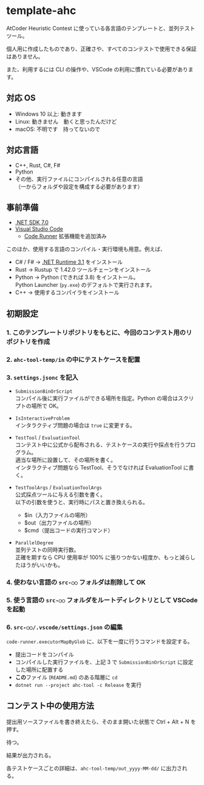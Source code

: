 # template-ahc

AtCoder Heuristic Contest に使っている各言語のテンプレートと、並列テストツール。

個人用に作成したものであり、正確さや、すべてのコンテストで使用できる保証はありません。

また、利用するには CLI の操作や、VSCode の利用に慣れている必要があります。

## 対応 OS

- Windows 10 以上: 動きます
- Linux: 動きません　動くと思ったんだけど
- macOS: 不明です　持ってないので

## 対応言語

- C++, Rust, C#, F#
- Python
- その他、実行ファイルにコンパイルされる任意の言語\
  （一からフォルダや設定を構成する必要があります）

## 事前準備

- [.NET SDK 7.0](https://dotnet.microsoft.com/ja-jp/download/dotnet/7.0)
- [Visual Studio Code](https://code.visualstudio.com/download)
  - [Code Runner](https://marketplace.visualstudio.com/items?itemName=formulahendry.code-runner) 拡張機能を追加済み

このほか、使用する言語のコンパイル・実行環境も用意。例えば、

- C# / F# → [.NET Runtime 3.1](https://dotnet.microsoft.com/ja-jp/download/dotnet/3.1) をインストール
- Rust → Rustup で 1.42.0 ツールチェーンをインストール
- Python → Python (できれば 3.8) をインストール。\
  Python Launcher (`py.exe`) のデフォルトで実行されます。
- C++ → 使用するコンパイラをインストール

## 初期設定

### 1. このテンプレートリポジトリをもとに、今回のコンテスト用のリポジトリを作成

### 2. `ahc-tool-temp/in` の中にテストケースを配置

### 3. `settings.jsonc` を記入

- `SubmissionBinOrScript`\
  コンパイル後に実行ファイルができる場所を指定。Python の場合はスクリプトの場所で OK。

- `IsInteractiveProblem`\
  インタラクティブ問題の場合は `true` に変更する。

- `TestTool` / `EvaluationTool`\
  コンテスト中に公式から配布される、テストケースの実行や採点を行うプログラム。\
  適当な場所に設置して、その場所を書く。\
  インタラクティブ問題なら TestTool、そうでなければ EvaluationTool に書く。

- `TestToolArgs` / `EvaluationToolArgs`\
  公式採点ツールに与える引数を書く。\
  以下の引数を使うと、実行時にパスと置き換えられる。

  - $in（入力ファイルの場所）
  - $out（出力ファイルの場所）
  - $cmd（提出コードの実行コマンド）

- `ParallelDegree`\
  並列テストの同時実行数。\
  正確を期すなら CPU 使用率が 100% に張りつかない程度か、もっと減らしたほうがいいかも。

### 4. 使わない言語の `src-○○` フォルダは削除して OK

### 5. 使う言語の `src-○○` フォルダをルートディレクトリとして VSCode を起動

### 6. `src-○○/.vscode/settings.json` の編集

`code-runner.executorMapByGlob` に、以下を一度に行うコマンドを設定する。

- 提出コードをコンパイル
- コンパイルした実行ファイルを、上記 3 で `SubmissionBinOrScript` に設定した場所に配置する
- **この**ファイル (`README.md`) のある階層に `cd`
- `dotnet run --project ahc-tool -c Release` を実行

## コンテスト中の使用方法

提出用ソースファイルを書き終えたら、そのまま開いた状態で Ctrl + Alt + N を押す。

待つ。

結果が出力される。

各テストケースごとの詳細は、`ahc-tool-temp/out_yyyy-MM-dd/` に出力される。
